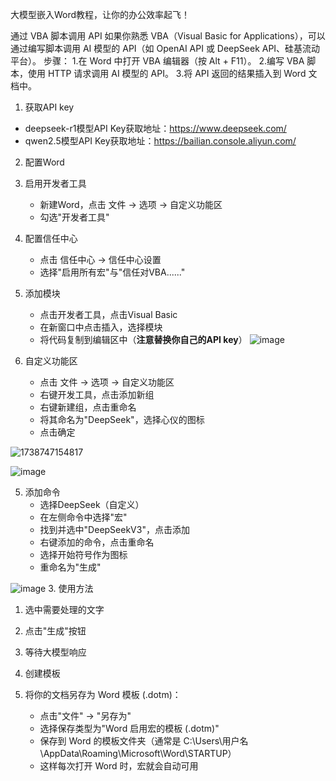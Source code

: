 大模型嵌入Word教程，让你的办公效率起飞！

通过 VBA 脚本调用 API
如果你熟悉 VBA（Visual Basic for Applications），可以通过编写脚本调用 AI 模型的 API（如 OpenAI API 或 DeepSeek API、硅基流动平台）。
步骤：
1.在 Word 中打开 VBA 编辑器（按 Alt + F11）。
2.编写 VBA 脚本，使用 HTTP 请求调用 AI 模型的 API。
3.将 API 返回的结果插入到 Word 文档中。

1. 获取API key
- deepseek-r1模型API Key获取地址：https://www.deepseek.com/
- qwen2.5模型API Key获取地址：https://bailian.console.aliyun.com/

2. 配置Word
1. 启用开发者工具
   - 新建Word，点击 文件 -> 选项 -> 自定义功能区
   - 勾选"开发者工具"

2. 配置信任中心
   - 点击 信任中心 -> 信任中心设置
   - 选择"启用所有宏"与"信任对VBA......"

3. 添加模块
   - 点击开发者工具，点击Visual Basic
   - 在新窗口中点击插入，选择模块
   - 将代码复制到编辑区中（**注意替换你自己的API key**）
![image](https://github.com/user-attachments/assets/1735fd66-38eb-42a4-88f9-385590d25baf)
4. 自定义功能区
   - 点击 文件 -> 选项 -> 自定义功能区
   - 右键开发工具，点击添加新组
   - 右键新建组，点击重命名
   - 将其命名为"DeepSeek"，选择心仪的图标
   - 点击确定

![1738747154817](https://github.com/user-attachments/assets/6b2caf31-05b6-4217-b6e5-562001fe1460)

![image](https://github.com/user-attachments/assets/7256012a-2a27-419e-918d-a58bcb6de19f)

5. 添加命令
   - 选择DeepSeek（自定义）
   - 在左侧命令中选择"宏"
   - 找到并选中"DeepSeekV3"，点击添加
   - 右键添加的命令，点击重命名
   - 选择开始符号作为图标
   - 重命名为"生成"

![image](https://github.com/user-attachments/assets/a3e3ebfc-d05d-4b52-90c3-535efd9e61d9)
3. 使用方法
1. 选中需要处理的文字
2. 点击"生成"按钮
3. 等待大模型响应

4. 创建模板
1. 将你的文档另存为 Word 模板 (.dotm)：
   - 点击"文件" → "另存为"
   - 选择保存类型为"Word 启用宏的模板 (.dotm)"
   - 保存到 Word 的模板文件夹（通常是 C:\Users\用户名\AppData\Roaming\Microsoft\Word\STARTUP）
   - 这样每次打开 Word 时，宏就会自动可用




